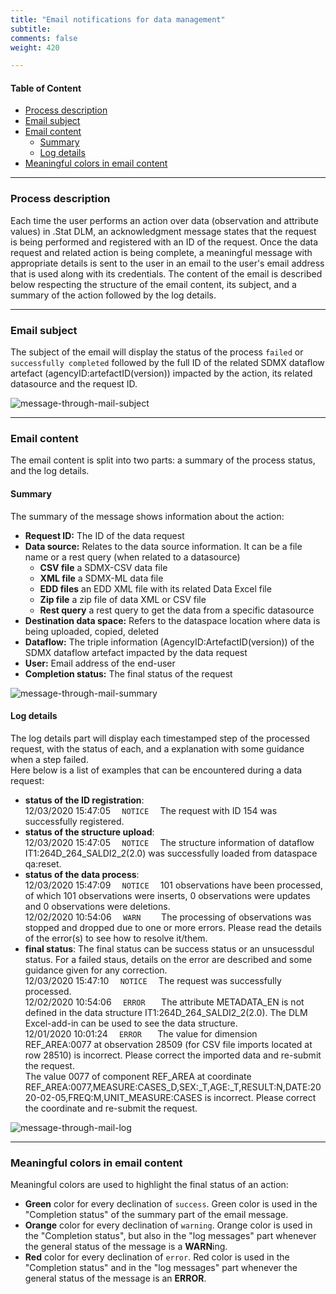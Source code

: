 ```yaml
---
title: "Email notifications for data management"
subtitle: 
comments: false
weight: 420

---
```


#### Table of Content
- [Process description](#process-description)
- [Email subject](#email-subject)
- [Email content](#email-content)
  - [Summary](#summary)
  - [Log details](#log-details)
- [Meaningful colors in email content](#meaningful-colors-in-email-content)

---

### Process description

Each time the user performs an action over data (observation and attribute values) in .Stat DLM, an acknowledgment message states that the request is being performed and registered with an ID of the request. Once the data request and related action is being complete, a meaningful message with appropriate details is sent to the user in an email to the user's email address that is used along with its credentials. The content of the email is described below respecting the structure of the email content, its subject, and a summary of the action followed by the log details. 

---

### Email subject
The subject of the email will display the status of the process `failed` or `successfully completed` followed by the full ID of the related SDMX dataflow artefact (agencyID:artefactID(version)) impacted by the action, its related datasource and the request ID.  

![message-through-mail-subject](/dotstatsuite-documentation/images/dlm-mail-subject.png)  

---

### Email content
The email content is split into two parts: a summary of the process status, and the log details.

#### Summary
The summary of the message shows information about the action:
* **Request ID:** The ID of the data request
* **Data source:** Relates to the data source information. It can be a file name or a rest query (when related to a datasource) 
  * **CSV file**   a SDMX-CSV data file
  * **XML file**   a SDMX-ML data file
  * **EDD files**  an EDD XML file with its related Data Excel file
  * **Zip file**   a zip file of data XML or CSV file
  * **Rest query** a rest query to get the data from a specific datasource
* **Destination data space:** Refers to the dataspace location where data is being uploaded, copied, deleted
* **Dataflow:** The triple information (AgencyID:ArtefactID(version)) of the SDMX dataflow artefact impacted by the data request
* **User:** Email address of the end-user
* **Completion status:** The final status of the request

![message-through-mail-summary](/dotstatsuite-documentation/images/dlm-mail-summary.png)

#### Log details
The log details part will display each timestamped step of the processed request, with the status of each, and a explanation with some guidance when a step failed.  
Here below is a list of examples that can be encountered during a data request:

* **status of the ID registration**:  
12/03/2020 15:47:05 `   NOTICE   ` The request with ID 154 was successfully registered.  
* **status of the structure upload**:  
12/03/2020 15:47:05 `   NOTICE   ` The structure information of dataflow IT1:264D_264_SALDI2_2(2.0) was successfully loaded from dataspace qa:reset.  
* **status of the data process**:  
12/03/2020 15:47:09 `   NOTICE   ` 101 observations have been processed, of which 101 observations were inserts, 0 observations were updates and 0 observations were deletions.  
12/02/2020 10:54:06 `   WARN     ` The processing of observations was stopped and dropped due to one or more errors. Please read the details of the error(s) to see how to resolve it/them.  
* **final status**:  The final status can be success status or an unsucessdul status. For a failed staus, details on the error are described and some guidance given for any correction.  
12/03/2020 15:47:10 `   NOTICE   ` The request was successfully processed.  
12/02/2020 10:54:06 `   ERROR    ` The attribute METADATA_EN is not defined in the data structure IT1:264D_264_SALDI2_2(2.0). The DLM Excel-add-in can be used to see the data structure.  
12/01/2020 10:01:24 `   ERROR    ` The value for dimension REF_AREA:0077 at observation 28509 (for CSV file imports located at row 28510) is incorrect. Please correct the imported data and re-submit the request.  
                                   The value 0077 of component REF_AREA at coordinate REF_AREA:0077,MEASURE:CASES_D,SEX:_T,AGE:_T,RESULT:N,DATE:2020-02-05,FREQ:M,UNIT_MEASURE:CASES is incorrect. Please correct the coordinate and re-submit the request.

![message-through-mail-log](/dotstatsuite-documentation/images/dlm-mail-logs-message.png)

---

### Meaningful colors in email content
Meaningful colors are used to highlight the final status of an action:
* **Green** color for every declination of `success`. Green color is used in the "Completion status" of the summary part of the email message.
* **Orange** color for every declination of `warning`. Orange color is used in the "Completion status", but also in the "log messages" part whenever the general status of the message is a **WARN**ing.
* **Red** color for every declination of `error`. Red color is used in the "Completion status" and in the "log messages" part whenever the general status of the message is an **ERROR**.
